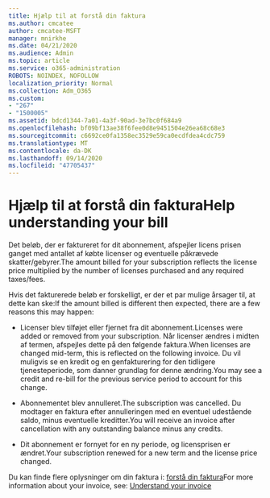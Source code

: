 ```yaml
---
title: Hjælp til at forstå din faktura
ms.author: cmcatee
author: cmcatee-MSFT
manager: mnirkhe
ms.date: 04/21/2020
ms.audience: Admin
ms.topic: article
ms.service: o365-administration
ROBOTS: NOINDEX, NOFOLLOW
localization_priority: Normal
ms.collection: Adm_O365
ms.custom:
- "267"
- "1500005"
ms.assetid: bdcd1344-7a01-4a3f-90ad-3e7bc0f684a9
ms.openlocfilehash: bf09bf13ae38f6fee0d8e9451504e26ea68c68e3
ms.sourcegitcommit: c6692ce0fa1358ec3529e59ca0ecdfdea4cdc759
ms.translationtype: MT
ms.contentlocale: da-DK
ms.lasthandoff: 09/14/2020
ms.locfileid: "47705437"
---
```

# <a name="help-understanding-your-bill"></a><span data-ttu-id="63cb1-102">Hjælp til at forstå din faktura</span><span class="sxs-lookup"><span data-stu-id="63cb1-102">Help understanding your bill</span></span>

<span data-ttu-id="63cb1-103">Det beløb, der er faktureret for dit abonnement, afspejler licens prisen ganget med antallet af købte licenser og eventuelle påkrævede skatter/gebyrer.</span><span class="sxs-lookup"><span data-stu-id="63cb1-103">The amount billed for your subscription reflects the license price multiplied by the number of licenses purchased and any required taxes/fees.</span></span>
  
<span data-ttu-id="63cb1-104">Hvis det fakturerede beløb er forskelligt, er der et par mulige årsager til, at dette kan ske:</span><span class="sxs-lookup"><span data-stu-id="63cb1-104">If the amount billed is different then expected, there are a few reasons this may happen:</span></span>
  
- <span data-ttu-id="63cb1-105">Licenser blev tilføjet eller fjernet fra dit abonnement.</span><span class="sxs-lookup"><span data-stu-id="63cb1-105">Licenses were added or removed from your subscription.</span></span> <span data-ttu-id="63cb1-106">Når licenser ændres i midten af termen, afspejles dette på den følgende faktura.</span><span class="sxs-lookup"><span data-stu-id="63cb1-106">When licenses are changed mid-term, this is reflected on the following invoice.</span></span> <span data-ttu-id="63cb1-107">Du vil muligvis se en kredit og en genfakturering for den tidligere tjenesteperiode, som danner grundlag for denne ændring.</span><span class="sxs-lookup"><span data-stu-id="63cb1-107">You may see a credit and re-bill for the previous service period to account for this change.</span></span>

- <span data-ttu-id="63cb1-108">Abonnementet blev annulleret.</span><span class="sxs-lookup"><span data-stu-id="63cb1-108">The subscription was cancelled.</span></span> <span data-ttu-id="63cb1-109">Du modtager en faktura efter annulleringen med en eventuel udestående saldo, minus eventuelle kreditter.</span><span class="sxs-lookup"><span data-stu-id="63cb1-109">You will receive an invoice after cancellation with any outstanding balance minus any credits.</span></span>

- <span data-ttu-id="63cb1-110">Dit abonnement er fornyet for en ny periode, og licensprisen er ændret.</span><span class="sxs-lookup"><span data-stu-id="63cb1-110">Your subscription renewed for a new term and the license price changed.</span></span>

<span data-ttu-id="63cb1-111">Du kan finde flere oplysninger om din faktura i: [forstå din faktura](https://docs.microsoft.com/microsoft-365/commerce/billing-and-payments/understand-your-invoice2)</span><span class="sxs-lookup"><span data-stu-id="63cb1-111">For more information about your invoice, see: [Understand your invoice](https://docs.microsoft.com/microsoft-365/commerce/billing-and-payments/understand-your-invoice2)</span></span>